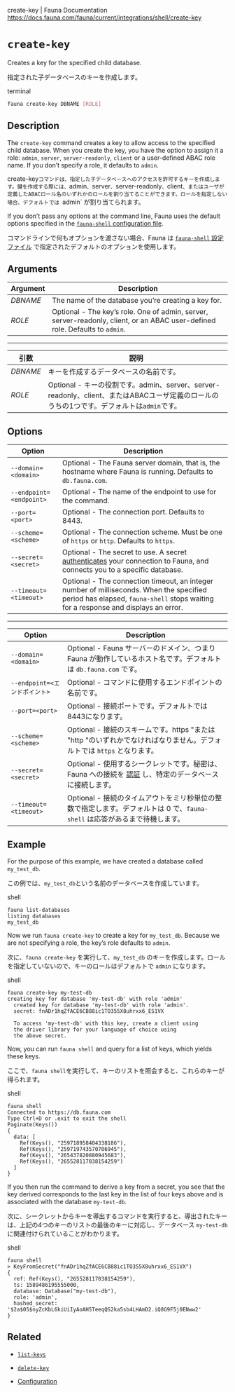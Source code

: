 create-key | Fauna Documentation
https://docs.fauna.com/fauna/current/integrations/shell/create-key

# `create-key`

Creates a key for the specified child database.

指定された子データベースのキーを作成します。

terminal

```bash
fauna create-key DBNAME [ROLE]
```

## [](#description)Description

The `create-key` command creates a key to allow access to the specified child database. When you create the key, you have the option to assign it a role: `admin`, `server`, `server-readonly`, `client` or a user-defined ABAC role name. If you don’t specify a role, it defaults to `admin`.

create-key`コマンドは、指定した子データベースへのアクセスを許可するキーを作成します。鍵を作成する際には、`admin`、`server`、`server-readonly`、`client`、またはユーザが定義したABACロール名のいずれかのロールを割り当てることができます。ロールを指定しない場合、デフォルトでは `admin` が割り当てられます。

If you don’t pass any options at the command line, Fauna uses the default options specified in the [`fauna-shell` configuration file](https://docs.fauna.com/fauna/current/integrations/shell/config).

コマンドラインで何もオプションを渡さない場合、Fauna は [`fauna-shell` 設定ファイル](https://docs.fauna.com/fauna/current/integrations/shell/config) で指定されたデフォルトのオプションを使用します。

## [](#arguments)Arguments

|Argument|Description|
|--|--|
|_DBNAME_|The name of the database you’re creating a key for.|
|_ROLE_|Optional - The key’s role. One of admin, server, server-readonly, client, or an ABAC user-defined role. Defaults to `admin`.|

---

|引数|説明|
|--|--|
|_DBNAME_|キーを作成するデータベースの名前です。|
|_ROLE_|Optional - キーの役割です。admin、server、server-readonly、client、またはABACユーザ定義のロールのうちの1つです。デフォルトは`admin`です。|

## [](#options)Options

|Option|Description|
|--|--|
|`--domain=<domain>`|Optional - The Fauna server domain, that is, the hostname where Fauna is running. Defaults to `db.fauna.com`.|
|`--endpoint=<endpoint>`|Optional - The name of the endpoint to use for the command.|
|`--port=<port>`|Optional - The connection port. Defaults to 8443.|
|`--scheme=<scheme>`|Optional - The connection scheme. Must be one of `https` or `http`. Defaults to `https`.|
|`--secret=<secret>`|Optional - The secret to use. A secret [authenticates](https://docs.fauna.com/fauna/current/security/) your connection to Fauna, and connects you to a specific database.|
|`--timeout=<timeout>`|Optional - The connection timeout, an integer number of milliseconds. When the specified period has elapsed, `fauna-shell` stops waiting for a response and displays an error.|The default is zero, which means that `fauna-shell` waits until a response is received.|

---

|Option|Description|
|--|--|
|`--domain=<domain>`|Optional - Fauna サーバーのドメイン、つまり Fauna が動作しているホスト名です。デフォルトは `db.fauna.com` です。
|`--endpoint=<エンドポイント>`|Optional - コマンドに使用するエンドポイントの名前です。
|`--port=<port>`|Optional - 接続ポートです。デフォルトでは8443になります。
|`--scheme=<scheme>`|Optional - 接続のスキームです。https "または "http "のいずれかでなければなりません。デフォルトでは `https` となります。
|`--secret=<secret>`|Optional - 使用するシークレットです。秘密は、Fauna への接続を [認証](https://docs.fauna.com/fauna/current/security/) し、特定のデータベースに接続します。
|`--timeout=<timeout>`|Optional - 接続のタイムアウトをミリ秒単位の整数で指定します。デフォルトは 0 で、`fauna-shell` は応答があるまで待機します。

## [](#example)Example

For the purpose of this example, we have created a database called `my_test_db`.

この例では、`my_test_db`という名前のデータベースを作成しています。

shell

```shell
fauna list-databases
listing databases
my_test_db
```

Now we run `fauna create-key` to create a key for `my_test_db`. Because we are not specifying a role, the key’s role defaults to `admin`.

次に、`fauna create-key` を実行して、`my_test_db` のキーを作成します。ロールを指定していないので、キーのロールはデフォルトで `admin` になります。

shell

```shell
fauna create-key my-test-db
creating key for database 'my-test-db' with role 'admin'
  created key for database 'my-test-db' with role 'admin'.
  secret: fnADr1hqZfACE6CB88ic1TO355X8uhrxx6_ES1VX

  To access 'my-test-db' with this key, create a client using
  the driver library for your language of choice using
  the above secret.
```

Now, you can run `fauna shell` and query for a list of keys, which yields these keys.

ここで、`fauna shell`を実行して、キーのリストを照会すると、これらのキーが得られます。

shell

```shell
fauna shell
Connected to https://db.fauna.com
Type Ctrl+D or .exit to exit the shell
Paginate(Keys())
{
  data: [
    Ref(Keys(), "259718958404338186"),
    Ref(Keys(), "259719743570706945"),
    Ref(Keys(), "265437820880945683"),
    Ref(Keys(), "265528117038154259")
  ]
}
```

If you then run the command to derive a key from a secret, you see that the key derived corresponds to the last key in the list of four keys above and is associated with the database `my-test-db`.

次に、シークレットからキーを導出するコマンドを実行すると、導出されたキーは、上記の4つのキーのリストの最後のキーに対応し、データベース `my-test-db` に関連付けられていることがわかります。

shell

```shell
fauna shell
> KeyFromSecret("fnADr1hqZfACE6CB88ic1TO355X8uhrxx6_ES1VX")
{
  ref: Ref(Keys(), "265528117038154259"),
  ts: 1589486195555000,
  database: Database("my-test-db"),
  role: 'admin',
  hashed_secret: '$2a$05$nyZcKbL6kiUiIyAoAH5TeeqQS2ka5sb4LHAmD2.iQ8G9F5j0ENww2'
}
```

## [](#related)Related

-   [`list-keys`](https://docs.fauna.com/fauna/current/integrations/shell/list-keys)
    
-   [`delete-key`](https://docs.fauna.com/fauna/current/integrations/shell/delete-key)
    
-   [Configuration](https://docs.fauna.com/fauna/current/integrations/shell/config)
    

